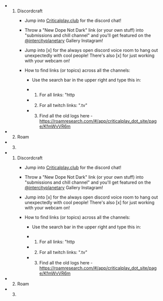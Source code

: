 - 1. Discordcraft
	 - Jump into [Criticalplay.club](http://criticalplay.club) for the discord chat!

	 - Throw a "New Dope Not Dark" link (or your own stuff) into "submissions and chill channel" and you'll get featured on the [@intercityplanetary](https://www.instagram.com/intercityplanetary/) Gallery Instagram!

	 - Jump into [x] for the always open discord voice room to hang out unexpectedly with cool people! There's also [x] for just working with your webcam on!

	 - How to find links (or topics) across all the channels:
		 - Use the search bar in the upper right and type this in:

		 - 1. For all links: "http

		 - 2. For all twitch links: ".tv"

		 - 3. Find all the old logs here - https://roamresearch.com/#/app/criticalplay_dot_site/page/KfmWvVR6m

- 2. Roam

- 3. 

- 1. Discordcraft
	 - Jump into [Criticalplay.club](http://criticalplay.club) for the discord chat!

	 - Throw a "New Dope Not Dark" link (or your own stuff) into "submissions and chill channel" and you'll get featured on the [@intercityplanetary](https://www.instagram.com/intercityplanetary/) Gallery Instagram!

	 - Jump into [x] for the always open discord voice room to hang out unexpectedly with cool people! There's also [x] for just working with your webcam on!

	 - How to find links (or topics) across all the channels:
		 - Use the search bar in the upper right and type this in:

		 - 1. For all links: "http

		 - 2. For all twitch links: ".tv"

		 - 3. Find all the old logs here - https://roamresearch.com/#/app/criticalplay_dot_site/page/KfmWvVR6m

- 2. Roam

- 3. 

